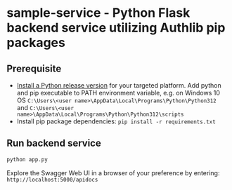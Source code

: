 # sample-service - Python Flask backend service utilizing Authlib pip packages

## Prerequisite

- [Install a Python release version](https://www.python.org/downloads/windows/) for your targeted platform. Add python and pip executable to PATH environment variable, e.g. on Windows 10 OS `C:\Users\<user name>\AppData\Local\Programs\Python\Python312` and `C:\Users\<user name>\AppData\Local\Programs\Python\Python312\scripts`
- Install pip package dependencies: `pip install -r requirements.txt`

## Run backend service 

```sh
python app.py
```

Explore the Swagger Web UI in a browser of your preference by entering: `http://localhost:5000/apidocs`